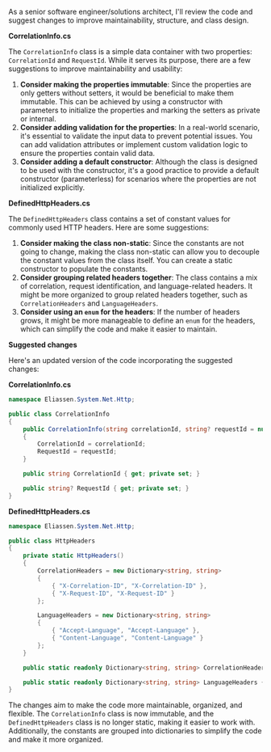 As a senior software engineer/solutions architect, I'll review the code and suggest changes to improve maintainability, structure, and class design.

**CorrelationInfo.cs**

The `CorrelationInfo` class is a simple data container with two properties: `CorrelationId` and `RequestId`. While it serves its purpose, there are a few suggestions to improve maintainability and usability:

1. **Consider making the properties immutable**: Since the properties are only getters without setters, it would be beneficial to make them immutable. This can be achieved by using a constructor with parameters to initialize the properties and marking the setters as private or internal.
2. **Consider adding validation for the properties**: In a real-world scenario, it's essential to validate the input data to prevent potential issues. You can add validation attributes or implement custom validation logic to ensure the properties contain valid data.
3. **Consider adding a default constructor**: Although the class is designed to be used with the constructor, it's a good practice to provide a default constructor (parameterless) for scenarios where the properties are not initialized explicitly.

**DefinedHttpHeaders.cs**

The `DefinedHttpHeaders` class contains a set of constant values for commonly used HTTP headers. Here are some suggestions:

1. **Consider making the class non-static**: Since the constants are not going to change, making the class non-static can allow you to decouple the constant values from the class itself. You can create a static constructor to populate the constants.
2. **Consider grouping related headers together**: The class contains a mix of correlation, request identification, and language-related headers. It might be more organized to group related headers together, such as `CorrelationHeaders` and `LanguageHeaders`.
3. **Consider using an `enum` for the headers**: If the number of headers grows, it might be more manageable to define an `enum` for the headers, which can simplify the code and make it easier to maintain.

**Suggested changes**

Here's an updated version of the code incorporating the suggested changes:

**CorrelationInfo.cs**
```csharp
namespace Eliassen.System.Net.Http;

public class CorrelationInfo
{
    public CorrelationInfo(string correlationId, string? requestId = null)
    {
        CorrelationId = correlationId;
        RequestId = requestId;
    }

    public string CorrelationId { get; private set; }

    public string? RequestId { get; private set; }
}
```

**DefinedHttpHeaders.cs**
```csharp
namespace Eliassen.System.Net.Http;

public class HttpHeaders
{
    private static HttpHeaders()
    {
        CorrelationHeaders = new Dictionary<string, string>
        {
            { "X-Correlation-ID", "X-Correlation-ID" },
            { "X-Request-ID", "X-Request-ID" }
        };

        LanguageHeaders = new Dictionary<string, string>
        {
            { "Accept-Language", "Accept-Language" },
            { "Content-Language", "Content-Language" }
        };
    }

    public static readonly Dictionary<string, string> CorrelationHeaders { get; }

    public static readonly Dictionary<string, string> LanguageHeaders { get; }
}
```

The changes aim to make the code more maintainable, organized, and flexible. The `CorrelationInfo` class is now immutable, and the `DefinedHttpHeaders` class is no longer static, making it easier to work with. Additionally, the constants are grouped into dictionaries to simplify the code and make it more organized.